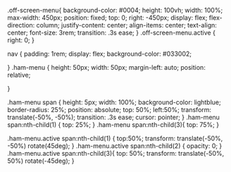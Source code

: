 .off-screen-menu{
    background-color: #0004;
    height: 100vh;
    width: 100%;
    max-width: 450px;
    position: fixed;
    top: 0;
    right: -450px;
    display: flex;
    flex-direction: column;
    justify-content: center;
    align-items: center;
    text-align: center;
    font-size: 3rem;
    transition: .3s ease;
}
.off-screen-menu.active {
    right: 0;
}

nav {
    padding: 1rem;
    display: flex;
    background-color: #033002;

}
.ham-menu {
    height: 50px;
    width: 50px;
    margin-left: auto;
    position: relative;

}

.ham-menu span {
    height: 5px;
    width: 100%;
    background-color: lightblue;
    border-radius: 25%;
    position: absolute;
    top: 50%;
    left:50%;
    transform: translate(-50%, -50%);
    transition: .3s ease;
    cursor: pointer;
}
.ham-menu span:nth-child(1)
{
    top: 25%;
}
.ham-menu span:nth-child(3){
    top: 75%;
}

.ham-menu.active span:nth-child(1)
{
    top:50%;
    transform: translate(-50%, -50%) rotate(45deg);
}
.ham-menu.active span:nth-child(2) {
    opacity: 0;
}
.ham-menu.active span:nth-child(3){
    top: 50%;
    transform: translate(-50%, 50%) rotate(-45deg);
}
